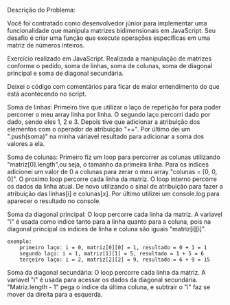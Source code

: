 Descrição do Problema:

Você foi contratado como desenvolvedor júnior para implementar uma funcionalidade que manipula
matrizes bidimensionais em JavaScript. Seu desafio é criar uma função que execute operações
específicas em uma matriz de números inteiros.

Exercício realizado em JavaScript. Realizada a manipulação de matrizes conforme o pedido, soma de linhas, soma de colunas, soma de diagonal principal e soma de diagonal secundária.

Deixei o código com comentários para ficar de maior entendimento do que está acontecendo no script.

Soma de linhas:
    Primeiro tive que utilizar o laço de repetição for para poder percorrer o meu array linha por linha.
    O segundo laço percorri dado por dado, sendo eles 1, 2 e 3.
    Depois tive que adicionar a atribuição dos elementos com o operador de atribuição "+=".
    Por último dei um ".push(soma)" na minha váriavel resultado para adicionar a soma dos valores a ela.

Soma de colunas:
    Primeiro fiz um loop para percorrer as colunas utilizando "matriz[0].length",ou seja, o tamanho da primeira linha.
    Para os indices adicionei um valor de 0 a colunas para zerar o meu array "colunas = [0, 0, 0]".
    O proximo loop percorre cada linha da matriz.
    O loop interno percorre os dados da linha atual.
    De novo utilizando o sinal de atribuição para fazer a atribuição das linhas[i] e colunas[x].
    Por último utilizei um console.log para aparecer o resultado no console.

Soma da diagonal principal:
    O loop percorre cada linha da matriz.
    A variavel "i" é usada como indice tanto para a linha quanto para a coluna, pois na diagonal principal os indices de linha e coluna são iguais "matriz[i][i]".

    exemplo:
        primeiro laço: i = 0, matriz[0][0] = 1, resultado = 0 + 1 = 1
        segundo laço: i = 1, matriz[1][1] = 5, resultado = 1 + 5 = 6
        terçeiro laço: i = 2, matriz[2][2] = 9, resultado = 6 + 9 = 15

Soma da diagonal secundária:
    O loop percorre cada linha da matriz.
    A variavel "i" é usada para acessar os dados da diagonal secundária.
    "Matriz.length - 1" pega o indice da última coluna, e subtrair o "i" faz se mover da direita para a esquerda.

